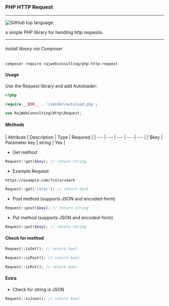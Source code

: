 ### PHP HTTP Request
---

![GitHub top language](https://img.shields.io/github/languages/top/rajwebconsulting/php-http-request?style=for-the-badge)

a simple PHP library for handling http requests.

---

###### Install library via Composer
```
composer require rajwebconsulting/php-http-request
```

#### Usage
Use the Request library and add Autoloader:

```php
<?php

require __DIR__ . '/vendor/autoload.php';

use RajWebConsulting\Http\Request;
```

##### Methods

| Attribute | Description | Type | Required | 
| --- | --- | --- | --- | --- |
| $key | Parameter key | string | Yes |

- Get method

```php
Request::get($key); // return string
```
- Example Request

```
https://example.com/?color=dark
```
```php
Request::get('color'); // return dark
```

- Post method (supports JSON and encoded-form)

```php
Request::post($key); // return string
```

- Put method (supports JSON and encoded-form)

```php
Request::put($key); // return string
```

#### Check for method

```php
Request::isGet(); // return bool
```

```php
Request::isPost(); // return bool
```

```php
Request::isPut(); // return bool
```

#### Extra
- Check for string is JSON
```php
Request::isJson(); // return bool
```